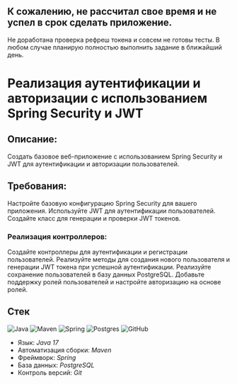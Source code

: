 ## К сожалению, не рассчитал свое время и не успел в срок сделать приложение. 
Не доработана проверка рефреш токена и совсем не готовы тесты. 
В любом случае планирую полностью выполнить задание в ближайший день. 


# Реализация аутентификации и авторизации с использованием Spring Security и JWT

## Описание:

Создать базовое веб-приложение с использованием Spring Security и JWT для аутентификации и авторизации пользователей.

## Требования:

Настройте базовую конфигурацию Spring Security для вашего приложения.
Используйте JWT для аутентификации пользователей.
Создайте класс для генерации и проверки JWT токенов.

### Реализация контроллеров:
Создайте контроллеры для аутентификации и регистрации пользователей.
Реализуйте методы для создания нового пользователя и генерации JWT токена при успешной аутентификации.
Реализуйте сохранение пользователей в базу данных PostgreSQL.
Добавьте поддержку ролей пользователей и настройте авторизацию на основе ролей.

## Стек
![Java](https://img.shields.io/badge/java-%23ED8B00.svg?style=for-the-badge&logo=java&logoColor=white "Java 17")
![Maven](https://img.shields.io/badge/Maven-green.svg?style=for-the-badge&logo=mockito&logoColor=white "Maven")
![Spring](https://img.shields.io/badge/Spring-blueviolet.svg?style=for-the-badge&logo=spring&logoColor=white "Spring")
![Postgres](https://img.shields.io/badge/postgres-%23316192.svg?style=for-the-badge&logo=postgresql&logoColor=white)
![GitHub](https://img.shields.io/badge/git-%23121011.svg?style=for-the-badge&logo=github&logoColor=white "Git")

* Язык: *Java 17*
* Автоматизация сборки: *Maven*
* Фреймворк: *Spring*
* База данных: *PostgreSQL*
* Контроль версий: *Git*